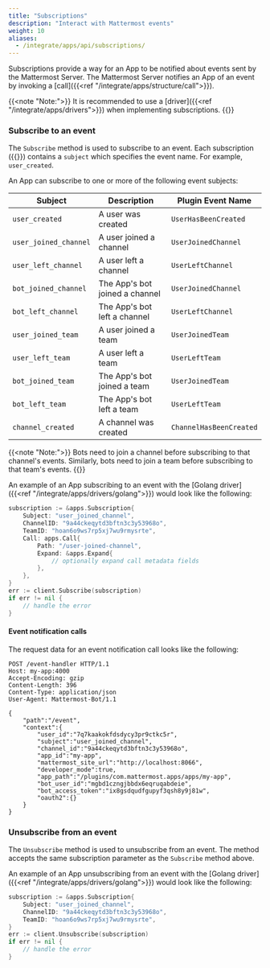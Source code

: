 ```yaml
---
title: "Subscriptions"
description: "Interact with Mattermost events"
weight: 10
aliases:
  - /integrate/apps/api/subscriptions/
---
```


Subscriptions provide a way for an App to be notified about events sent by the Mattermost Server. The Mattermost Server notifies an App of an event by invoking a [call]({{<ref "/integrate/apps/structure/call">}}).

{{<note "Note:">}}
It is recommended to use a [driver]({{<ref "/integrate/apps/drivers">}}) when implementing subscriptions.
{{</note>}}

### Subscribe to an event

The `Subscribe` method is used to subscribe to an event. Each subscription ({{<newtabref title="godoc" href="https://pkg.go.dev/github.com/mattermost/mattermost-plugin-apps/apps#Subscription">}}) contains a `subject` which specifies the event name. For example, `user_created`.

An App can subscribe to one or more of the following event subjects:

| Subject               | Description                    | Plugin Event Name       |
|-----------------------|--------------------------------|-------------------------|
| `user_created`        | A user was created             | `UserHasBeenCreated`    |
| `user_joined_channel` | A user joined a channel        | `UserJoinedChannel`     |
| `user_left_channel`   | A user left a channel          | `UserLeftChannel`       |
| `bot_joined_channel`  | The App's bot joined a channel | `UserJoinedChannel`     |
| `bot_left_channel`    | The App's bot left a channel   | `UserLeftChannel`       |
| `user_joined_team`    | A user joined a team           | `UserJoinedTeam`        |
| `user_left_team`      | A user left a team             | `UserLeftTeam`          |
| `bot_joined_team`     | The App's bot joined a team    | `UserJoinedTeam`        |
| `bot_left_team`       | The App's bot left a team      | `UserLeftTeam`          |
| `channel_created`     | A channel was created          | `ChannelHasBeenCreated` |

{{<note "Note:">}}
Bots need to join a channel before subscribing to that channel's events. Similarly, bots need to join a team before subscribing to that team's events.
{{</note>}}

An example of an App subscribing to an event with the [Golang driver]({{<ref "/integrate/apps/drivers/golang">}}) would look like the following:

```go
subscription := &apps.Subscription{
    Subject: "user_joined_channel",
    ChannelID: "9a44ckeqytd3bftn3c3y53968o",
    TeamID: "hoan6o9ws7rp5xj7wu9rmysrte",
    Call: apps.Call{
        Path: "/user-joined-channel",
        Expand: &apps.Expand{
            // optionally expand call metadata fields
        },
    },
}
err := client.Subscribe(subscription)
if err != nil {   
    // handle the error
}
```

#### Event notification calls

The request data for an event notification call looks like the following:

```http request
POST /event-handler HTTP/1.1
Host: my-app:4000
Accept-Encoding: gzip
Content-Length: 396
Content-Type: application/json
User-Agent: Mattermost-Bot/1.1

{
    "path":"/event",
    "context":{
        "user_id":"7q7kaakokfdsdycy3pr9ctkc5r",
        "subject":"user_joined_channel",
        "channel_id":"9a44ckeqytd3bftn3c3y53968o",
        "app_id":"my-app",
        "mattermost_site_url":"http://localhost:8066",
        "developer_mode":true,
        "app_path":"/plugins/com.mattermost.apps/apps/my-app",
        "bot_user_id":"mgbd1czngjbbdx6eqruqabdeie",
        "bot_access_token":"ix8gsdqudfgupyf3qsh8y9j81w",
        "oauth2":{}
    }
}
```

### Unsubscribe from an event

The `Unsubscribe` method is used to unsubscribe from an event. The method accepts the same subscription parameter as the `Subscribe` method above.

An example of an App unsubscribing from an event with the [Golang driver]({{<ref "/integrate/apps/drivers/golang">}}) would look like the following:

```go
subscription := &apps.Subscription{
    Subject: "user_joined_channel",
    ChannelID: "9a44ckeqytd3bftn3c3y53968o",
    TeamID: "hoan6o9ws7rp5xj7wu9rmysrte",
}
err := client.Unsubscribe(subscription)
if err != nil {
    // handle the error
}
```

